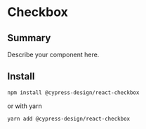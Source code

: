 # Checkbox

## Summary

Describe your component here.

## Install

```bash
npm install @cypress-design/react-checkbox
```

or with yarn

```bash
yarn add @cypress-design/react-checkbox
```
